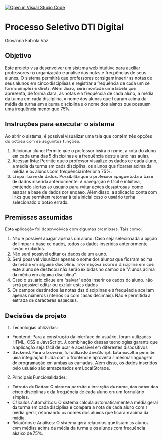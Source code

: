 [![Open in Visual Studio Code](https://classroom.github.com/assets/open-in-vscode-c66648af7eb3fe8bc4f294546bfd86ef473780cde1dea487d3c4ff354943c9ae.svg)](https://classroom.github.com/online_ide?assignment_repo_id=10399697&assignment_repo_type=AssignmentRepo)
# Processo Seletivo DTI Digital

Giovanna Fabíola Vaz

## Objetivo 
Este projeto visa desenvolver um sistema web intuitivo para auxiliar professores na organização e análise das notas e frequências de seus alunos. O sistema permitirá que professores consigam inserir as notas de seus alunos em cinco disciplinas e registrar a frequência de cada um de forma simples e direta. Além disso, será montada uma tabela que apresenta, de forma clara, as notas e a frequência de cada aluno, a média da turma em cada disciplina, o nome dos alunos que ficaram acima da média da turma em alguma disciplina e o nome dos alunos que possuem uma frequência menor que 75%.

## Instruções para executar o sistema
Ao abrir o sistema, é possivel visualizar uma tela que contém três opções de botões com as seguintes funções:
1. Adicionar aluno: Permite que o professor insira o nome, a nota do aluno em cada uma das 5 disciplinas e a frequência deste aluno nas aulas.
2. Acessar lista: Permite que o professor visualize os dados de cada aluno, a média da turma em cada disciplina, os alunos que ficaram acima da média e os alunos com frequência inferior a 75%.
3. Limpar base de dados: Possibilita que o professor apague toda a base de dados inserida anteriormente.
A navegação é fácil e intuitiva, contendo alertas ao usuário para evitar ações desastrosas, como apagar a base de dados por engano. Além disso, a aplicação conta com links que permitem retornar à tela inicial caso o usuário tenha selecionado o botão errado.

## Premissas assumidas
Esta aplicação foi desenvolvida com algumas premissas. Tais como:
1. Não é possível apagar apenas um aluno. Caso seja selecionada a opção de limpar a base de dados, todos os dados inseridos anteriormente serão excluídos.
2. Não será possível editar os dados de um aluno.
3. Será possível visualizar apenas o nome dos alunos que ficaram acima da média em alguma disciplina. Informações sobre a disciplina em que este aluno se destacou não serão exibidas no campo de "Alunos acima da média em alguma disciplina".
4. Caso o usuário clique em "salvar" após inserir os dados do aluno, não será possível editar ou excluir estes dados. 
5. Os campos destinados às notas das disciplinas e à frequência aceitam apenas números (inteiros ou com casas decimais). Não é permitida a entrada de caracteres especiais. 

## Decisões de projeto
1. Tecnologias utilizadas:
* Frontend: Para a construção da interface do usuário, foram utilizados HTML, CSS e JavaScript. A combinação dessas tecnologias garante que a aplicação seja fácil de usar e acessível em diferentes dispositivos.
* Backend: Para o browser, foi utilizado JavaScript. Esta escolha permite uma integração fluida com o frontend e aproveita a mesma linguagem de programação em ambas as camadas. Além disso, os dados inseridos pelo usuário são armazenados em LocalStorage.

2.  Principais Funcionalidades:
 * Entrada de Dados: O sistema permite a inserção do nome, das notas das cinco disciplinas e da frequência de cada aluno em um formulário simples.
* Cálculos Automáticos: O sistema calcula automaticamente a média geral da turma em cada disciplina e compara a nota de cada aluno com a média geral, retornando os nomes dos alunos que ficaram acima da média.
* Relatórios e Análises: O sistema gera relatórios que listam os alunos com médias acima da média da turma e os alunos com frequência abaixo de 75%.
